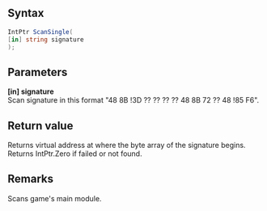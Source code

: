 ## Syntax
```c#
IntPtr ScanSingle(
[in] string signature
);
```   
## Parameters
**[in] signature**   
Scan signature in this format "48 8B !3D ?? ?? ?? ?? 48 8B 72 ?? 48 !85 F6".   
## Return value
Returns virtual address at where the byte array of the signature begins.   
Returns IntPtr.Zero if failed or not found.   
## Remarks
Scans game's main module.
